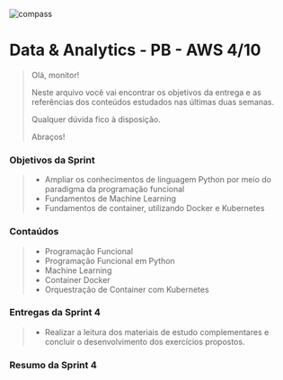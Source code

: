 ![compass](https://vetores.org/d/compass-uol.svg)

# Data & Analytics - PB - AWS 4/10

> Olá, monitor! 
> 
> Neste arquivo você vai encontrar os objetivos da entrega e as referências dos conteúdos estudados nas últimas duas semanas.
> 
> Qualquer dúvida fico à disposição. 
> 
> Abraços!

### Objetivos da Sprint
>
> - Ampliar os conhecimentos de linguagem Python por meio do paradigma da programação funcional
> - Fundamentos de Machine Learning
> - Fundamentos de container, utilizando Docker e Kubernetes
>

### Contaúdos
>
> - Programação Funcional
> - Programação Funcional em Python
> - Machine Learning
> - Container Docker
> - Orquestração de Container com Kubernetes

### Entregas da Sprint 4
>
> - Realizar a leitura dos materiais de estudo complementares e concluir o desenvolvimento dos exercícios propostos.
>
### Resumo da Sprint 4
>
> 